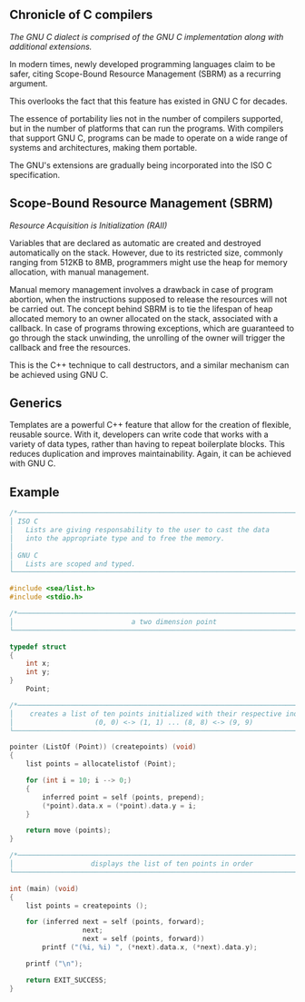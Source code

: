 ## Chronicle of C compilers

*The GNU C dialect is comprised of the GNU C implementation along with additional extensions.*

In modern times, newly developed programming languages claim to be safer, citing Scope-Bound Resource Management (SBRM) as a recurring argument.

This overlooks the fact that this feature has existed in GNU C for decades.

The essence of portability lies not in the number of compilers supported, but in the number of platforms that can run the programs. With compilers that support GNU C, programs can be made to operate on a wide range of systems and architectures, making them portable.

The GNU's extensions are gradually being incorporated into the ISO C specification.

## Scope-Bound Resource Management (SBRM)
*Resource Acquisition is Initialization (RAII)*

Variables that are declared as automatic are created and destroyed automatically on the stack. However, due to its restricted size, commonly ranging from 512KB to 8MB, programmers might use the heap for memory allocation, with manual management.

Manual memory management involves a drawback in case of program abortion, when the instructions supposed to release the resources will not be carried out. The concept behind SBRM is to tie the lifespan of heap allocated memory to an owner allocated on the stack, associated with a callback. In case of programs throwing exceptions, which are guaranteed to go through the stack unwinding, the unrolling of the owner will trigger the callback and free the resources.

This is the C++ technique to call destructors, and a similar mechanism can be achieved using GNU C.

## Generics

Templates are a powerful C++ feature that allow for the creation of flexible, reusable source. With it, developers can write code that works with a variety of data types, rather than having to repeat boilerplate blocks. This reduces duplication and improves maintainability. Again, it can be achieved with GNU C.

## Example

```c
/*──────────────────────────────────────────────────────────────────────────────┐
│ ISO C                                                                         │
│   Lists are giving responsability to the user to cast the data                │
│   into the appropriate type and to free the memory.                           │
│                                                                               │
│ GNU C                                                                         │
│   Lists are scoped and typed.                                                 │
└──────────────────────────────────────────────────────────────────────────────*/

#include <sea/list.h>
#include <stdio.h>

/*──────────────────────────────────────────────────────────────────────────────┐
│                             a two dimension point                             │
└──────────────────────────────────────────────────────────────────────────────*/

typedef struct
{
    int x;
    int y;
}
    Point;

/*──────────────────────────────────────────────────────────────────────────────┐
│    creates a list of ten points initialized with their respective indexes     │
│                    (0, 0) <-> (1, 1) ... (8, 8) <-> (9, 9)                    │
└──────────────────────────────────────────────────────────────────────────────*/

pointer (ListOf (Point)) (createpoints) (void)
{
    list points = allocatelistof (Point);

    for (int i = 10; i --> 0;)
    {
        inferred point = self (points, prepend);
        (*point).data.x = (*point).data.y = i;
    }

    return move (points);
}

/*──────────────────────────────────────────────────────────────────────────────┐
│                   displays the list of ten points in order                    │
└──────────────────────────────────────────────────────────────────────────────*/

int (main) (void)
{
    list points = createpoints ();

    for (inferred next = self (points, forward);
                  next;
                  next = self (points, forward))
        printf ("(%i, %i) ", (*next).data.x, (*next).data.y);

    printf ("\n");

    return EXIT_SUCCESS;
}
```
